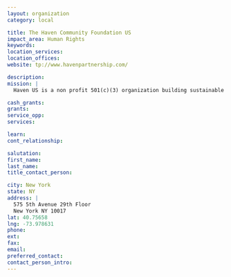 ```yaml
---
layout: organization
category: local

title: The Haven Community Foundation US
impact_area: Human Rights
keywords: 
location_services: 
location_offices: 
website: tp://www.havenpartnership.com/

description: 
mission: |
  Haven US is a non profit 501(c)(3) organization building sustainable communities in Haiti through housing,training,&community development.

cash_grants: 
grants: 
service_opp: 
services: 

learn: 
cont_relationship: 

salutation: 
first_name: 
last_name: 
title_contact_person: 

city: New York
state: NY
address: |
  575 5th Avenue 29th Floor     
  New York NY 10017
lat: 40.75658
lng: -73.978631
phone: 
ext: 
fax: 
email: 
preferred_contact: 
contact_person_intro: 
---
```

